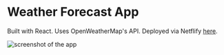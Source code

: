 # Weather Forecast App

Built with React. Uses OpenWeatherMap's API. Deployed via Netflify [here](alexkowsik-weather-app.netlify.com).

![screenshot of the app](https://raw.githubusercontent.com/alexkowsik/react-weather-app/master/src/images/screenshot.png "New York")
